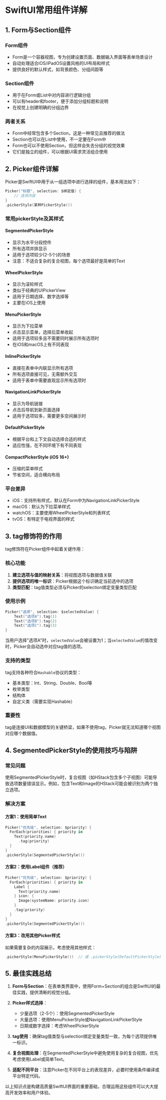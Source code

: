 # SwiftUI常用组件详解

## 1. Form与Section组件

### Form组件
- Form是一个容器视图，专为创建设置页面、数据输入界面等表单场景设计
- 自动处理适合iOS/iPadOS设置风格的UI布局和样式
- 提供良好的默认样式，如背景颜色、分组间距等

### Section组件
- 用于在Form或List中对内容进行逻辑分组
- 可以有header和footer，便于添加分组标题和说明
- 在视觉上创建明确的分组边界

### 两者关系
- Form中经常包含多个Section，这是一种常见且推荐的做法
- Section也可以在List中使用，不一定要在Form中
- Form也可以不使用Section，但这样会失去分组的视觉效果
- 它们是独立的组件，可以根据UI需求灵活组合使用

## 2. Picker组件详解

Picker是SwiftUI中用于从一组选项中进行选择的组件，基本用法如下：

```swift
Picker("标题", selection: $绑定值) {
    // 选项内容
}
.pickerStyle(某种PickerStyle())
```

### 常用pickerStyle及其样式

#### SegmentedPickerStyle
- 显示为水平分段控件
- 所有选项并排显示
- 适用于选项较少(2-5个)的场景
- 注意：不适合复杂的复合视图，每个选项最好是简单的Text

#### WheelPickerStyle
- 显示为滚轮样式
- 类似于经典的UIPickerView
- 适用于日期选择、数字选择等
- 主要在iOS上使用

#### MenuPickerStyle
- 显示为下拉菜单
- 点击显示菜单，选择后菜单收起
- 适用于选项较多且不需要同时展示所有选项时
- 在iOS和macOS上有不同表现

#### InlinePickerStyle
- 直接在表单中内联显示所有选项
- 所有选项直接可见，无需额外交互
- 适用于表单中需要直观显示所有选项时

#### NavigationLinkPickerStyle
- 显示为导航链接
- 点击后导航到新页面选择
- 适用于选项较多，需要更多空间展示时

#### DefaultPickerStyle
- 根据平台和上下文自动选择合适的样式
- 适应性强，在不同环境下有不同表现

#### CompactPickerStyle (iOS 16+)
- 压缩的菜单样式
- 节省空间，适合横向布局

### 平台差异
- iOS：支持所有样式，默认在Form中为NavigationLinkPickerStyle
- macOS：默认为下拉菜单样式
- watchOS：主要使用WheelPickerStyle和列表样式
- tvOS：有特定于电视界面的样式

## 3. tag修饰符的作用

tag修饰符在Picker组件中起着关键作用：

### 核心功能
1. **建立选项与值的映射关系**：将视图选项与数据值关联
2. **提供选项的唯一标识**：Picker根据这个标识确定当前选中的选项
3. **类型匹配**：tag值类型必须与Picker的selection绑定变量类型匹配

### 使用示例
```swift
Picker("选择", selection: $selectedValue) {
    Text("选项A").tag(1)
    Text("选项B").tag(2)
    Text("选项C").tag(3)
}
```

当用户选择"选项A"时，`selectedValue`会被设置为1；当`selectedValue`的值改变时，Picker会自动选中对应tag值的选项。

### 支持的类型
tag支持各种符合`Hashable`协议的类型：
- 基本类型：Int、String、Double、Bool等
- 枚举类型
- 结构体
- 自定义类（需要实现Hashable）

### 重要性
tag是连接UI和数据模型的关键桥梁，如果不使用tag，Picker就无法知道哪个视图对应哪个数据值。

## 4. SegmentedPickerStyle的使用技巧与陷阱

### 常见问题
使用SegmentedPickerStyle时，复合视图（如HStack包含多个子视图）可能导致选项数量错误显示。例如，包含Text和Image的HStack可能会被识别为两个独立选项。

### 解决方案

#### 方案1：使用简单Text
```swift
Picker("优先级", selection: $priority) {
  ForEach(priorities) { priority in
    Text(priority.name)
      .tag(priority)
  }
}
.pickerStyle(SegmentedPickerStyle())
```

#### 方案2：使用Label组件（推荐）
```swift
Picker("优先级", selection: $priority) {
  ForEach(priorities) { priority in
    Label {
      Text(priority.name)
    } icon: {
      Image(systemName: priority.icon)
    }
    .tag(priority)
  }
}
.pickerStyle(SegmentedPickerStyle())
```

#### 方案3：改用其他Picker样式
如果需要复杂的内容展示，考虑使用其他样式：
```swift
.pickerStyle(MenuPickerStyle())  // 或 .pickerStyle(DefaultPickerStyle())
```

## 5. 最佳实践总结

1. **Form与Section**：在表单类界面中，使用Form+Section的组合是SwiftUI的最佳实践，提供清晰的视觉分组。

2. **Picker样式选择**：
   - 少量选项（2-5个）：使用SegmentedPickerStyle
   - 大量选项：使用MenuPickerStyle或NavigationLinkPickerStyle
   - 日期或数字选择：考虑WheelPickerStyle

3. **tag使用**：确保tag值类型与selection绑定变量类型一致，为每个选项提供唯一标识。

4. **复合视图处理**：在SegmentedPickerStyle中避免使用复杂的复合视图，优先考虑使用Label或简单Text。

5. **适配不同平台**：注意Picker在不同平台上的表现差异，必要时使用条件编译或平台特定代码。

以上知识点是构建高质量SwiftUI界面的重要基础，合理运用这些组件可以大大提高开发效率和用户体验。 